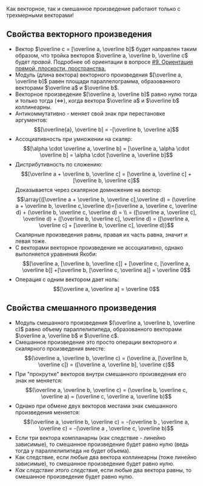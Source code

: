 Как векторное, так и смешанное произведение работают только с трехмерными векторами!
## Свойства векторного произведения
- Вектор $\overline c = [\overline a, \overline b]$ будет направлен таким образом, что тройка векторов $\overline a, \overline b, \overline c$ будет *правой*. Подробнее об ориентации в вопросе [#9. Ориентация прямой, плоскости, пространства.](renderer.html?geometry/9.md)
- Модуль (длина вектора) векторного произведения $[\overline a, \overline b]$ равен площади параллелограмма, образованного векторами $\overline a$ и $\overline b$.
- Векторное произведение $[\overline a, \overline b]$ равно нулю тогда и только тогда $(\Leftrightarrow)$, когда вектора $\overline a$ и $\overline b$ коллинеарны. 
- Антикоммутативно - меняет свой знак при перестановке аргументов: $$[\overline{a}, \overline b] = -[\overline b, \overline a]$$
- Ассоциативность при умножении на скаляр: $$[\alpha \cdot \overline a, \overline b] = [\overline a, \alpha \cdot \overline b] = \alpha \cdot [\overline a, \overline b]$$
- Дистрибутивность по сложению: $$[\overline a + \overline b, \overline c] = [\overline a, \overline c] + [\overline b, \overline c]$$
  Доказывается через скалярное домножение на вектор: $$\array{([\overline a + \overline b, \overline c],\overline d) = (\overline a + \overline b, \overline c,\overline d)=(\overline a, \overline c, \overline d) + (\overline b, \overline c, \overline d) = \\ = ([\overline a, \overline c], \overline d) + ([\overline b, \overline c], \overline d) = ([\overline a, \overline c] + [\overline b, \overline c], \overline d)}$$
  Скалярные произведения равны, правая их часть равна, значит и левая тоже.
- С векторами векторное произведение не ассоциативно, однако выполняется уравнения Якоби: $$[\overline a, [\overline b, \overline c]] + [\overline c, [\overline a, \overline b]] +[\overline b, [\overline c, \overline a]] = \overline 0$$
- Операция с одним вектором дает ноль: $$[\overline a, \overline a] = \overline 0$$
## Свойства смешанного произведения
- Модуль смешанного произведения $(\overline a, \overline b, \overline c)$ равно объему параллелипипеда, образованного векторами $\overline a, \overline b$ и $\overline c$.
- Смешанное произведение это просто операции векторного и скалярного произведения вместе: $$(\overline a, \overline b, \overline c) = (\overline a, [\overline b, \overline c]) = ([\overline a, \overline b], \overline c)$$
- При "прокрутке" векторов внутри смешанного произведения его знак не меняется: $$(\overline a, \overline b, \overline c) = (\overline b, \overline c, \overline a) = (\overline c, \overline a, \overline b)$$
- Однако при обмене двух векторов местами знак смешанного произведения меняется: $$(\overline a, \overline b, \overline c) = -(\overline b , \overline a, \overline c) = -(\overline a , \overline c, \overline b)$$
- Если три вектора компланарны (как следствие - линейно зависимые), то смешанное произведение будет равно нулю (ведь тогда у параллелипипеда не будет объема).
- Как следствие, если любые два вектора коллинеарны (тоже линейно зависимые), то смешанное произведение будет равно нулю.
- *Как следствие этого следствия*, если любые два вектора равны, то смешанное произведение будет равно нулю.
